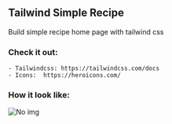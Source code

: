 ## Tailwind Simple Recipe
Build simple recipe home page with tailwind css

### Check it out: 
    - Tailwindcss: https://tailwindcss.com/docs
    - Icons:  https://heroicons.com/

### How it look like:
![No img]("https://drive.google.com/uc?export=view&id=1h5rHDjj0M31csLCm9Vn0HntITh8ZMyGY") 

